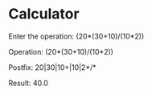# Calculator

Enter the operation: (20*(30+10)/(10*2))

Operation:  (20*(30+10)/(10*2))

Postfix:  20|30|10+|10|2*/*

Result:  40.0
